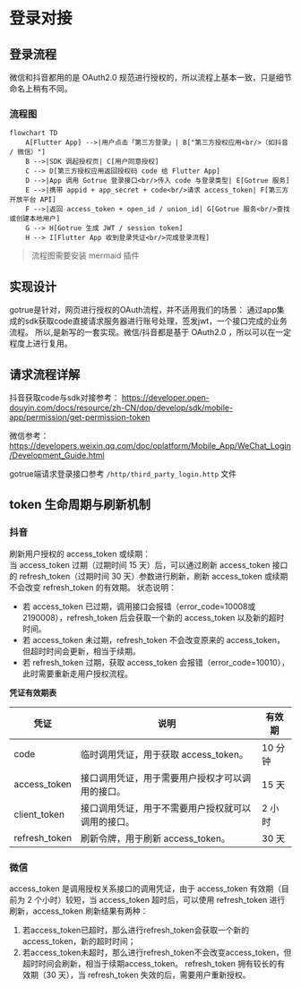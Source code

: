# 登录对接

## 登录流程
微信和抖音都用的是 OAuth2.0 规范进行授权的，所以流程上基本一致，只是细节命名上稍有不同。

### 流程图
```mermaid
flowchart TD
    A[Flutter App] -->|用户点击「第三方登录」| B["第三方授权应用<br/>（如抖音 / 微信）"]
    B -->|SDK 调起授权页| C[用户同意授权]
    C --> D[第三方授权应用返回授权码 code 给 Flutter App]
    D -->|App 调用 Gotrue 登录接口<br/>传入 code 与登录类型| E[Gotrue 服务]
    E -->|携带 appid + app_secret + code<br/>请求 access_token| F[第三方开放平台 API]
    F -->|返回 access_token + open_id / union_id| G[Gotrue 服务<br/>查找或创建本地用户]
    G --> H[Gotrue 生成 JWT / session token]
    H --> I[Flutter App 收到登录凭证<br/>完成登录流程]
```

> 流程图需要安装 mermaid 插件

## 实现设计

gotrue是针对，网页进行授权的OAuth流程，并不适用我们的场景： 通过app集成的sdk获取code直接请求服务器进行账号处理，签发jwt，一个接口完成的业务流程。
所以,是新写的一套实现。微信/抖音都是基于 OAuth2.0 ，所以可以在一定程度上进行复用。

## 请求流程详解


抖音获取code与sdk对接参考：
https://developer.open-douyin.com/docs/resource/zh-CN/dop/develop/sdk/mobile-app/permission/get-permission-token

微信参考：
https://developers.weixin.qq.com/doc/oplatform/Mobile_App/WeChat_Login/Development_Guide.html

gotrue端请求登录接口参考 `/http/third_party_login.http` 文件

## token 生命周期与刷新机制

### 抖音

刷新用户授权的 access_token 或续期：  
当 access_token 过期（过期时间 15 天）后，可以通过刷新 access_token 接口的 refresh_token（过期时间 30 天）参数进行刷新，刷新 access_token 或续期不会改变 refresh_token 的有效期。
状态说明：
- 若 access_token 已过期，调用接口会报错（error_code=10008或 2190008），refresh_token 后会获取一个新的 access_token 以及新的超时时间。
- 若 access_token 未过期，refresh_token 不会改变原来的 access_token，但超时时间会更新，相当于续期。
- 若 refresh_token 过期，获取 access_token 会报错（error_code=10010），此时需要重新走用户授权流程。

**凭证有效期表**

| 凭证            | 说明                        | 有效期   |
|---------------|---------------------------|-------|
| code          | 临时调用凭证，用于获取 access_token。 | 10 分钟 |
| access_token  | 接口调用凭证，用于需要用户授权才可以调用的接口。  | 15 天  |
| client_token  | 接口调用凭证，用于不需要用户授权就可以调用的接口。 | 2 小时  |
| refresh_token | 刷新令牌，用于刷新 access_token。   | 30 天  |

### 微信
access_token 是调用授权关系接口的调用凭证，由于 access_token 有效期（目前为 2 个小时）较短，当 access_token 超时后，可以使用 refresh_token 进行刷新，access_token 刷新结果有两种：

1. 若access_token已超时，那么进行refresh_token会获取一个新的access_token，新的超时时间；
2. 若access_token未超时，那么进行refresh_token不会改变access_token，但超时时间会刷新，相当于续期access_token。
   refresh_token 拥有较长的有效期（30 天），当 refresh_token 失效的后，需要用户重新授权。